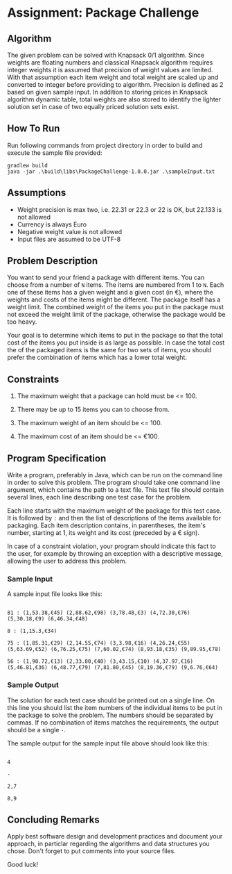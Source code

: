 # Assignment: Package Challenge## AlgorithmThe given problem can be solved with Knapsack 0/1 algorithm.Since weights are floating numbers and classical Knapsack algorithm requires integer weights it is assumed that precision of weight values are limited.With that assumption each item weight and total weight are scaled up and converted to integer before providing to algorithm.Precision is defined as 2 based on given sample input. In addition to storing prices in Knapsack algorithm dynamic table, total weights are also stored to identify the lighter solution set in case of two equally priced solution sets exist. ## How To RunRun following commands from project directory in order to build and execute the sample file provided:   ```gradlew buildjava -jar .\build\libs\PackageChallenge-1.0.0.jar .\sampleInput.txt ```## Assumptions* Weight precision is max two, i.e. 22.31 or 22.3 or 22 is OK, but 22.133 is not allowed* Currency is always Euro* Negative weight value is not allowed * Input files are assumed to be UTF-8 ## Problem DescriptionYou want to send your friend a package with different items. You can choose from a number of `N` items. The items are numbered from 1 to `N`. Each one of these items has a given weight and a given cost (in €), where the weights and costs of the items might be different. The package itself has a weight limit. The combined weight of the items you put in the package must not exceed the weight limit of the package, otherwise the package would be too heavy.Your goal is to determine which items to put in the package so that the total cost of the items you put inside is as large as possible. In case the total cost the of the packaged items is the same for two sets of items, you should prefer the combination of items which has a lower total weight.## Constraints1. The maximum weight that a package can hold must be <= 100.2. There may be up to 15 items you can to choose from.3. The maximum weight of an item should be <= 100.4. The maximum cost of an item should be <= €100.## Program SpecificationWrite a program, preferably in Java, which can be run on the command line in order to solve this problem. The program should take one command line argument, which contains the path to a text file. This text file should contain several lines, each line describing one test case for the problem.Each line starts with the maximum weight of the package for this test case. It is followed by ` : ` and then the list of descriptions of the items available for packaging. Each item description contains, in parentheses, the item's number, starting at 1, its weight and its cost (preceded by a € sign).In case of a constraint violation, your program should indicate this fact to the user, for example by throwing an exception with a descriptive message, allowing the user to address this problem.### Sample InputA sample input file looks like this:```81 : (1,53.38,€45) (2,88.62,€98) (3,78.48,€3) (4,72.30,€76) (5,30.18,€9) (6,46.34,€48)8 : (1,15.3,€34)75 : (1,85.31,€29) (2,14.55,€74) (3,3.98,€16) (4,26.24,€55) (5,63.69,€52) (6,76.25,€75) (7,60.02,€74) (8,93.18,€35) (9,89.95,€78)56 : (1,90.72,€13) (2,33.80,€40) (3,43.15,€10) (4,37.97,€16) (5,46.81,€36) (6,48.77,€79) (7,81.80,€45) (8,19.36,€79) (9,6.76,€64)```### Sample OutputThe solution for each test case should be printed out on a single line. On this line you should list the item numbers of the individual items to be put in the package to solve the problem. The numbers should be separated by commas. If no combination of items matches the requirements, the output should be a single `-`.The sample output for the sample input file above should look like this:```4-2,78,9```## Concluding RemarksApply best software design and development practices and document your approach, in particlar regarding the algorithms and data structures you chose. Don't forget to put comments into your source files.Good luck!